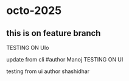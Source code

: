 # octo-2025

## this is on feature branch 

TESTING ON UIo

update from cli #author Manoj
TESTING ON UI

testing from ui author shashidhar
